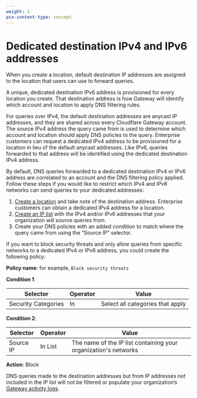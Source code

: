 ```yaml
---
weight: 1
pcx-content-type: concept
---
```


# Dedicated destination IPv4 and IPv6 addresses

When you create a location, default destination IP addresses are assigned to the location that users can use to forward queries.

A unique, dedicated destination IPv6 address is provisioned for every location you create. That destination address is how Gateway will identify which account and location to apply DNS filtering rules.

For queries over IPv4, the default destination addresses are anycast IP addresses, and they are shared across every Cloudflare Gateway account. The source IPv4 address the query came from is used to determine which account and location should apply DNS policies to the query. Enterprise customers can request a dedicated IPv4 address to be provisioned for a location in lieu of the default anycast addresses. Like IPv6, queries forwarded to that address will be identified using the dedicated destination IPv4 address.

By default, DNS queries forwarded to a dedicated destination IPv4 or IPv6 address are correlated to an account and the DNS filtering policy applied. Follow these steps if you would like to restrict which IPv4 and IPv6 networks can send queries to your dedicated addresses:

1. [Create a location](/connections/connect-networks/locations/configuring-a-location) and take note of the destination address. Enterprise customers can obtain a dedicated IPv4 address for a location.
1. [Create an IP list](/policies/lists) with the IPv4 and/or IPv6 addresses that your organization will source queries from.
1. Create your DNS policies with an added condition to match where the query came from using the “Source IP” selector.

If you want to block security threats and only allow queries from specific networks to a dedicated IPv4 or IPv6 address, you could create the following policy:

**Policy name**: for example, `Block security threats`

**Condition 1**:

| Selector            | Operator | Value                            |
| ------------------- | -------- | -------------------------------- |
| Security Categories | In       | Select all categories that apply |

**Condition 2**:

| Selector  | Operator | Value                                                           |
| --------- | -------- | --------------------------------------------------------------- |
| Source IP | In List  | The name of the IP list containing your organization's networks |

**Action**: Block

DNS queries made to the destination addresses but from IP addresses not included in the IP list will not be filtered or populate your organization’s [Gateway activity logs](/analytics/logs/activity-log).
